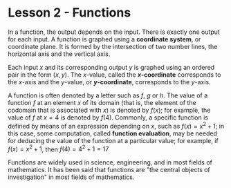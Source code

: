 # Lesson 2 - Functions

In a function, the output depends on the input. There is exactly one output for each input. A function is graphed using a **coordinate system**, or coordinate plane. It is formed by the intersection of two number lines, the horizontal axis and the vertical axis.

Each input $x$ and its corresponding output $y$ is graphed using an ordered pair in the form $(x, y)$. The $x$-value, called the **$x$-coordinate** corresponds to the $x$-axis and the $y$-value, or **$y$-coordinate**, corresponds to the $y$-axis.

A function is often denoted by a letter such as $f$, $g$ or $h$. The value of a function $f$ at an element $x$ of its domain (that is, the element of the codomain that is associated with $x$) is denoted by $f(x)$; for example, the value of $f$ at $x = 4$ is denoted by $f(4)$. Commonly, a specific function is defined by means of an expression depending on $x$, such as $f(x) = x^2 + 1$; in this case, some computation, called **function evaluation**, may be needed for deducing the value of the function at a particular value; for example, if $f(x) = x^2 + 1$, then $f(4)= 4^2 + 1= 17$

Functions are widely used in science, engineering, and in most fields of mathematics. It has been said that functions are "the central objects of investigation" in most fields of mathematics.